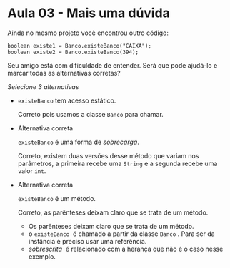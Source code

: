 # Aula 03 - Mais uma dúvida

Ainda no mesmo projeto você encontrou outro código:

```
boolean existe1 = Banco.existeBanco("CAIXA");
boolean existe2 = Banco.existeBanco(394);
```

Seu amigo está com dificuldade de entender. Será que pode ajudá-lo e marcar todas as alternativas corretas?

*Selecione 3 alternativas*

- `existeBanco` tem acesso estático.
    
    Correto pois usamos a classe `Banco` para chamar.
    
- Alternativa correta
    
    `existeBanco` é uma forma de *sobrecarga*.
    
    Correto, existem duas versões desse método que variam nos parâmetros, a primeira recebe uma `String` e a segunda recebe uma valor `int`.
    
- Alternativa correta
    
    `existeBanco` é um método.
    
    Correto, as parênteses deixam claro que se trata de um método.
    
    - Os parênteses deixam claro que se trata de um método.
    - o `existeBanco`  é chamado a partir da classe `Banco` . Para ser da instância é preciso usar uma referência.
    - *sobrescrita*  é relacionado com a herança que não é o caso nesse exemplo.